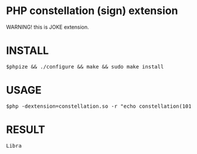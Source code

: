 PHP constellation (sign) extension
==================================

WARNING! this is JOKE extension.

# INSTALL
<pre>
$phpize && ./configure && make && sudo make install
</pre>

# USAGE
<pre>
$php -dextension=constellation.so -r "echo constellation(1010);"
</pre>

# RESULT
<pre>
Libra
</pre>
